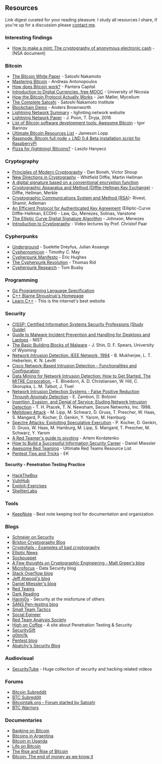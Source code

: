 ## Resources

Link digest curated for your reading pleasure. I study all resources I share, if you're up for a discussion please [contact me](mailto:violarisgeorge@gmail.com).

### Interesting findings
- [How to make a mint: The cryptography of anonymous electronic cash](nsamint.html) - (NSA document)

### Bitcoin
- [The Bitcoin White Paper](https://bitcoin.org/bitcoin.pdf) - Satoshi Nakamoto
- [Mastering Bitcoin](https://unglueit-files.s3.amazonaws.com/ebf/05db7df4f31840f0a873d6ea14dcc28d.pdf) - Andreas Antonopoulos
- [How does Bitcoin work?](http://panteracapital.com/wp-content/uploads/43517996c44ec1d3372ed7eb0a6138bd-pantera.primer.03.2014-af.pdf) - Pantera Capital
- [Introduction to Digital Currencies, free MOOC](https://digitalcurrency.unic.ac.cy/free-introductory-mooc/) - University of Nicosia
- [How the Bitcoin Protocol Actually Works](https://gotocon.com/dl/goto-cph-sept-2014/slides/JanMller_HowTheBitcoinProtocolActuallyWorks.pdf) - Jan Møller, Mycelium
- [The Complete Satoshi](http://satoshi.nakamotoinstitute.org/) - Satoshi Nakamoto Institute
- [Blockchain Demo](https://anders.com/blockchain/) - Anders Brownworth
- [Lightning Network Summary](https://drive.google.com/open?id=1OQLRc3MiKoDhVi5PytbsBk7nRjtAzlvS) - lighnting.network website
- [Lightning Network Paper](https://drive.google.com/open?id=1W2E3aOa66_s1JwGELpOowTZVbmV3hzOE) - J. Poon, T. Dryja, 2016
- [List of Bitcoin software development tools: Awesome Bitcoin](https://github.com/igorbarinov/awesome-bitcoin) - Igor Barinov
- [Ultimate Bitcoin Resources List](http://lopp.net/bitcoin.html) - Jameson Lopp
- [Raspnode: Bitcoin full node + LND 0.4 Beta installation script for RaspberryPi](https://github.com/jochemin/raspnode)
- [Pizza for (lightning) Bitcoins?](pizza-for-lightning-bitcoins.html) - Laszlo Hanyecz


### Cryptography
- [Principles of Modern Cryptography](https://crypto.stanford.edu/~dabo/cryptobook/draft_0_2.pdf) - Dan Boneh, Victor Shoup
- [New Directions in Cryptography](https://www-ee.stanford.edu/~hellman/publications/24.pdf) - Whitfield Diffie, Martin Hellman
- [A digital signature based on a conventional encryption function](https://www.dropbox.com/s/uwsiungepm7xbjj/merkle%5B1%5D.pdf?dl=0)
- [Cryptographic Apparatus and Method (Diffie-Hellman Key Exchange)](https://docs.google.com/viewer?url=patentimages.storage.googleapis.com/pdfs/US4200770.pdf) - Diffie, Hellman, Merkle
- [Cryptographic Communications System and Method (RSA)](https://docs.google.com/viewer?url=patentimages.storage.googleapis.com/pdfs/US4405829.pdf)- Rivest, Shamir, Adleman
- [An Efficient Protocol for Authenticated Key Agreement](http://cacr.uwaterloo.ca/techreports/1998/corr98-05.pdf) (Elliptic-Curve Diffie-Hellman, ECDH) - Law, Qu, Menezes, Solinas, Vanstone
- [The Elliptic Curve Digital Signature Algorithm](http://residentrf.ucoz.ru/_ld/0/34_Digital_Signatu.pdf) - Johnson, Menezes
- [Introduction to Cryptography](https://www.youtube.com/channel/UC1usFRN4LCMcfIV7UjHNuQg/videos "Video Lectures") - Video lectures by Prof. Christof Paar

### Cypherpunks
- [Underground](https://drive.google.com/open?id=0B-SzhzqoXgcPTHJ5MXhGVVhKZlU) - Suelette Dreyfus, Julian Assange
- [Cyphernomicon](https://drive.google.com/open?id=0B-SzhzqoXgcPYXFzTjUtb0NzcGs) - Timothy C. May
- [Cypherpunk Manifesto](https://drive.google.com/open?id=0B-SzhzqoXgcPYXFzTjUtb0NzcGs) - Eric Hughes
- [The Cypherpunk Revolution](https://drive.google.com/open?id=0B-SzhzqoXgcPZzBTTTl2M3V4bzA) - Thomas Rid
- [Cypherpunk Research](https://github.com/tombusby/cypherpunk-research) - Tom Busby

### Programming
- [Go Programming Language Specification](https://golang.org/ref/spec)
- [C++ Bjarne Stroustrup's Homepage](http://www.stroustrup.com/C++.html)
- [Learn C++](http://www.learncpp.com/) - This is the internet's best website

### Security
- [CISSP: Certified Information Systems Security Professions (Study Guide)](https://drive.google.com/file/d/1JkIGC9V-yZG29hGPnaSMOj9YfwCWsyAN/view?usp=sharing)
- [Guide to Malware Incident Prevention and Handling for Desktops and Laptops](https://drive.google.com/file/d/1kIgolZAvAmcs3xc3SCDT_cUEHNh28nda/view?usp=sharing) - NIST
- [The Basic Building Blocks of Malware](https://drive.google.com/open?id=1PMEyHAkxsBzEhqh9PGprfEdXG9fgB3jw) - J. Shin, D. F. Spears, University of Wyoming
- [Network Intrusion Detection. IEEE Network, 1994](https://drive.google.com/open?id=175gOUqy8xouuUWr85hFhSZhsdpRuTDif) - B. Mukherjee, L. T. Heberlein, K. N. Levitt
- [Cisco Network-Based Intrusion Detection - Functionalities and Configuration](https://drive.google.com/open?id=1KZTNY2NkQVpoNo8h0CpKeQ1meMwQcCMC)
- [Data Mining for Network Intrusion Detection:  How to Get Started. The MITRE Corporation.](https://drive.google.com/open?id=1TI02bncUIZvxReF_mZPv_yY_yyYLM4-f) - E. Bloedorn,  A. D. Christiansen,  W. Hill, C. Skorupka,  L. M. Talbot,  J. Tivel
- [Network Intrusion Detection Systems - False Positive Reduction Through Anomaly Detection](https://drive.google.com/open?id=1J3Ke7vHXo-kPfilFSK0X02q2dwtrrRF9) - E. Zambon, D. Bolzoni
- [Insertion, Evasion, and Denial of Service: Eluding Network Intrusion Detection](https://drive.google.com/open?id=19FIodZJyERgiT04GTwOWl5tuZi-hVZzp) - T. H. Ptacek, T. N. Newsham, Secure Networks, Inc. 1998.
- [Meltdown Attack](https://drive.google.com/open?id=1m31KmBtY-n89sPUSsZvhYHgE_aiYfeU6) - M. Lipp, M. Schwarz, D. Gruss, T. Prescher, W. Haas, S. Mangard, P. Kocher, D. Genkin, Y. Yarom, M. Hamburg
- [Spectre Attacks: Exploiting Speculative Execution](https://drive.google.com/open?id=1-M3ugPWnkNbemUMLpi2tp0uwCnQavSJN) - P. Kocher, D. Genkin, D. Gruss, W. Haas, M. Hamburg, M. Lipp, S. Mangard, T. Prescher, M. Schwarz, Y. Yarom
- [A Red Teamer's guide to pivoting](https://artkond.com/2017/03/23/pivoting-guide/) - Artem Kordatenko
- [How to Build a Successful Information Security Career](https://danielmiessler.com/blog/build-successful-infosec-career/) - Daniel Miessler
- [Awesome Red Teaming](https://github.com/yeyintminthuhtut/Awesome-Red-Teaming) - Ultimate Red Teams Resource List
- [Pentest Tips and Tricks](https://jivoi.github.io/2015/07/01/pentest-tips-and-tricks/) - EK

#### Security - Penetration Testing Practice
- [HackTheBox](https://www.hackthebox.eu/)
- [VulnHub](https://www.vulnhub.com/)
- [Exploit-Exercises](https://exploit-exercises.com/)
- [ShellterLabs](https://shellterlabs.com/en/)

### Tools
- [KeepNote](http://keepnote.org/) - Best note keeping tool for documentation and organization

### Blogs
- [Schneier on Security](https://www.schneier.com/)
- [Briston Cryptography Blog](http://bristolcrypto.blogspot.com.cy/)
- [Cryptofails - Examples of bad cryptography](http://www.cryptofails.com/)
- [Elliptic News](https://ellipticnews.wordpress.com/)
- [Sockpuppet](https://sockpuppet.org/blog/archives/)
- [A Few thoughts on Cryptographic Engineering - Matt Green's blog](https://blog.cryptographyengineering.com/)
- [Microfocus](https://www.voltage.com/blog/) - Data Security blog
- [Stack Overflow blog](https://stackoverflow.blog/)
- [Jeff Atwood's blog](https://blog.codinghorror.com/)
- [Daniel Miessler's blog](https://danielmiessler.com)
- [Red Teams](https://redteams.net)
- [Dark Reading](https://www.darkreading.com/Default.asp)
- [Harmj0y](http://www.harmj0y.net/blog/) - Security at the misfortune of others
- [SANS Pen-testing blog](https://pen-testing.sans.org/blog/)
- [Small Team Tactics](https://smallteamtactics.com/)
- [Social Egineer](https://www.social-engineer.org/blog/)
- [Red Team Analysis Society](https://www.redanalysis.org/about-2/)
- [High on Coffee](https://highon.coffee) - A site about Penetration Testing & Security
- [SecuritySift](https://www.securitysift.com/)
- [g0tmi1k](https://blog.g0tmi1k.com/)
- [Pentest blog](https://pentest.blog/)
- [Abatchy's Security Blog](https://www.abatchy.com/)

### Audiovisual
- [SecurityTube](http://www.securitytube.net/) - Huge collection of security and hacking related videos

### Forums
- [Bitcoin Subreddit](https://reddit.com/r/bitcoin)
- [BTC Subreddit](https://reddit.com/r/btc)
- [Bitcointalk.org - Forum started by Satoshi](https://bitcointalk.org)
- [BTC Warriors](http://btcwarriors.com/)

### Documentaries
- [Banking on Bitcoin](https://gostream.is/film/banking-on-bitcoin-18789/watching.html?ep=704633)
- [Bitcoins in Argentina](https://www.youtube.com/watch?v=e__m-w4N7NI)
- [Bitcoin in Uganda](https://www.youtube.com/watch?v=BrRXP1tp6Kw)
- [Life on Bitcoin](https://www.youtube.com/watch?v=xRtC_SZfSk8)
- [The Rise and Rise of Bitcoin](https://www.youtube.com/watch?v=rkoXmwvREmk)
- [Bitcoin: The end of money as we know it](https://www.youtube.com/watch?v=lUF6klWuB38)

